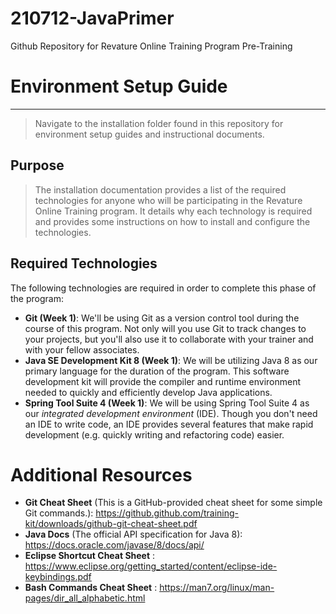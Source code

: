 # 210712-JavaPrimer

Github Repository for Revature Online Training Program Pre-Training


# Environment Setup Guide
---
> Navigate to the installation folder found in this repository for environment setup guides and instructional documents.

## Purpose

> The installation documentation provides a list of the required technologies for anyone who will be participating in the Revature Online Training program. It details why each technology is required and provides some instructions on how to install and configure the technologies.

## Required Technologies

The following technologies are required in order to complete this phase of the program:

- **Git (Week 1)**: We'll be using Git as a version control tool during the course of this program. Not only will you use Git to track changes to your projects, but you'll also use it to collaborate with your trainer and with your fellow associates.
- **Java SE Development Kit 8 (Week 1)**: We will be utilizing Java 8 as our primary language for the duration of the program. This software development kit will provide the compiler and runtime environment needed to quickly and efficiently develop Java applications.
- **Spring Tool Suite 4 (Week 1)**: We will be using Spring Tool Suite 4 as our *integrated development environment* (IDE). Though you don't need an IDE to write code, an IDE provides several features that make rapid development (e.g. quickly writing and refactoring code) easier.

Additional Resources
====================

*  **Git Cheat Sheet** (This is a GitHub-provided cheat sheet for some simple Git commands.): https://github.github.com/training-kit/downloads/github-git-cheat-sheet.pdf
*  **Java Docs** (The official API specification for Java 8): https://docs.oracle.com/javase/8/docs/api/
* **Eclipse Shortcut Cheat Sheet** : https://www.eclipse.org/getting_started/content/eclipse-ide-keybindings.pdf
* **Bash Commands Cheat Sheet** : https://man7.org/linux/man-pages/dir_all_alphabetic.html